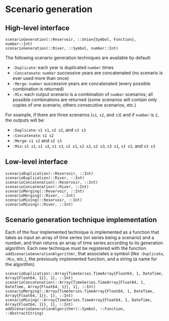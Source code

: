 # Scenario generation

## High-level interface

```@docs
scenarioGeneration(::Reservoir, ::Union{Symbol, Function}, number::Int)
scenarioGeneration(::River, ::Symbol, number::Int)
```

The following scenario generation techniques are available by default:

  * `:Duplicate`: each year is duplicated `number` times
  * `:Concatenate`: `number` successive years are concatenated (no scenario is ever used more than once)
  * `:Merge`: `number` successive years are concatenated (every possible combination is returned)
  * `:Mix`: each output scenario is a combination of `number` scenarios; all possible combinations are returned
    (some scenarios will contain only copies of one scenario, others consecutive scenarios, etc.)

For example, if there are three scenarios (`s1`, `s2`, and `s3`) and if `number` is `2`, the outputs will be:

  * `:Duplicate`: `s1 s1`, `s2 s2`, and `s3 s3`
  * `:Concatenate`: `s1 s2`
  * `:Merge`: `s1 s2` and `s2 s3`
  * `:Mix`: `s1 s1`, `s1 s2`, `s1 s3`, `s2 s1`, `s2 s2`, `s2 s3`, `s3 s1`, `s3 s2`, and `s3 s3`

## Low-level interface

```@docs
scenarioDuplication(::Reservoir, ::Int)
scenarioDuplication(::River, ::Int)
scenarioConcatenation(::Reservoir, ::Int)
scenarioConcatenation(::River, ::Int)
scenarioMerging(::Reservoir, ::Int)
scenarioMerging(::River, ::Int)
scenarioMixing(::Reservoir, ::Int)
scenarioMixing(::River, ::Int)
```

## Scenario generation technique implementation

Each of the four implemented technique is implemented as a function that takes as input an array of time series (on series being a scenario) and a number, and then returns an array of time series according to its generation algorithm. Each new technique must be registered with the function `addScenarioGenerationAlgorithm!`, that associates a symbol (like `:Duplicate`, `:Mix`, etc.), the previously implemented function, and a string (a name for the algorithm).

```@docs
scenarioDuplication(::Array{TimeSeries.TimeArray{Float64, 1, DateTime, Array{Float64, 1}}, 1}, ::Int)
scenarioConcatenation(::Array{TimeSeries.TimeArray{Float64, 1, DateTime, Array{Float64, 1}}, 1}, ::Int)
scenarioMerging(::Array{TimeSeries.TimeArray{Float64, 1, DateTime, Array{Float64, 1}}, 1}, ::Int)
scenarioMixing(::Array{TimeSeries.TimeArray{Float64, 1, DateTime, Array{Float64, 1}}, 1}, ::Int)
addScenarioGenerationAlgorithm!(::Symbol, ::Function, ::AbstractString)
```
